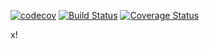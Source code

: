 [![codecov](https://codecov.io/gh/andrewnsk/cover_pass/branch/master/graph/badge.svg)](https://codecov.io/gh/andrewnsk/cover_pass)
[![Build Status](https://travis-ci.org/andrewnsk/cover_pass.svg?branch=master)](https://travis-ci.org/andrewnsk/cover_pass)
[![Coverage Status](https://coveralls.io/repos/github/andrewnsk/cover_pass/badge.svg?branch=master)](https://coveralls.io/github/andrewnsk/cover_pass?branch=master)

x!